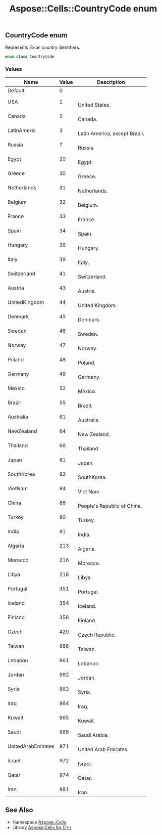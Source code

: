 ﻿---
title: Aspose::Cells::CountryCode enum
linktitle: CountryCode
second_title: Aspose.Cells for C++ API Reference
description: 'Aspose::Cells::CountryCode enum. Represents Excel country identifiers in C++.'
type: docs
weight: 19400
url: /cpp/aspose.cells/countrycode/
---
## CountryCode enum


Represents Excel country identifiers.

```cpp
enum class CountryCode
```

### Values

| Name | Value | Description |
| --- | --- | --- |
| Default | 0 | <br> |
| USA | 1 | <br>United States. |
| Canada | 2 | <br>Canada. |
| LatinAmeric | 3 | <br>Latin America, except Brazil. |
| Russia | 7 | <br>Russia. |
| Egypt | 20 | <br>Egypt. |
| Greece | 30 | <br>Greece. |
| Netherlands | 31 | <br>Netherlands. |
| Belgium | 32 | <br>Belgium. |
| France | 33 | <br>France. |
| Spain | 34 | <br>Spain. |
| Hungary | 36 | <br>Hungary. |
| Italy | 39 | <br>Italy. |
| Switzerland | 41 | <br>Switzerland. |
| Austria | 43 | <br>Austria. |
| UnitedKingdom | 44 | <br>United Kingdom. |
| Denmark | 45 | <br>Denmark. |
| Sweden | 46 | <br>Sweden. |
| Norway | 47 | <br>Norway. |
| Poland | 48 | <br>Poland. |
| Germany | 49 | <br>Germany. |
| Mexico | 52 | <br>Mexico. |
| Brazil | 55 | <br>Brazil. |
| Australia | 61 | <br>Australia. |
| NewZealand | 64 | <br>New Zealand. |
| Thailand | 66 | <br>Thailand. |
| Japan | 81 | <br>Japan. |
| SouthKorea | 82 | <br>SouthKorea. |
| VietNam | 84 | <br>Viet Nam. |
| China | 86 | <br>People's Republic of China. |
| Turkey | 90 | <br>Turkey. |
| India | 91 | <br>India. |
| Algeria | 213 | <br>Algeria. |
| Morocco | 216 | <br>Morocco. |
| Libya | 218 | <br>Libya. |
| Portugal | 351 | <br>Portugal. |
| Iceland | 354 | <br>Iceland. |
| Finland | 358 | <br>Finland. |
| Czech | 420 | <br>Czech Republic. |
| Taiwan | 886 | <br>Taiwan. |
| Lebanon | 961 | <br>Lebanon. |
| Jordan | 962 | <br>Jordan. |
| Syria | 963 | <br>Syria. |
| Iraq | 964 | <br>Iraq. |
| Kuwait | 965 | <br>Kuwait. |
| Saudi | 966 | <br>Saudi Arabia. |
| UnitedArabEmirates | 971 | <br>United Arab Emirates. |
| Israel | 972 | <br>Israel. |
| Qatar | 974 | <br>Qatar. |
| Iran | 981 | <br>Iran. |

## See Also

* Namespace [Aspose::Cells](../)
* Library [Aspose.Cells for C++](../../)

